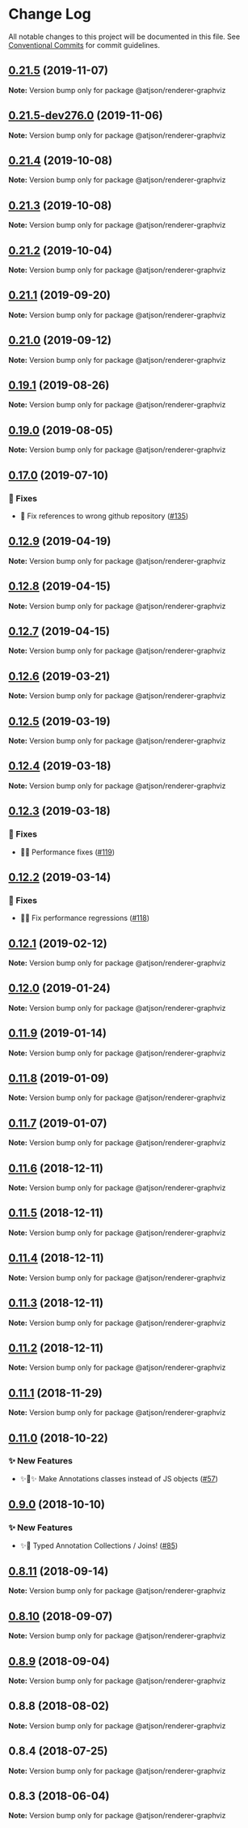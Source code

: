 # Change Log

All notable changes to this project will be documented in this file.
See [Conventional Commits](https://conventionalcommits.org) for commit guidelines.

## [0.21.5](https://github.com/CondeNast/atjson/compare/@atjson/renderer-graphviz@0.21.4...@atjson/renderer-graphviz@0.21.5) (2019-11-07)

**Note:** Version bump only for package @atjson/renderer-graphviz

## [0.21.5-dev276.0](https://github.com/CondeNast/atjson/compare/@atjson/renderer-graphviz@0.21.4...@atjson/renderer-graphviz@0.21.5-dev276.0) (2019-11-06)

**Note:** Version bump only for package @atjson/renderer-graphviz

## [0.21.4](https://github.com/CondeNast/atjson/compare/@atjson/renderer-graphviz@0.21.3...@atjson/renderer-graphviz@0.21.4) (2019-10-08)

**Note:** Version bump only for package @atjson/renderer-graphviz

## [0.21.3](https://github.com/CondeNast-Copilot/atjson/compare/@atjson/renderer-graphviz@0.21.2...@atjson/renderer-graphviz@0.21.3) (2019-10-08)

**Note:** Version bump only for package @atjson/renderer-graphviz

## [0.21.2](https://github.com/CondeNast-Copilot/atjson/compare/@atjson/renderer-graphviz@0.21.1...@atjson/renderer-graphviz@0.21.2) (2019-10-04)

**Note:** Version bump only for package @atjson/renderer-graphviz

## [0.21.1](https://github.com/CondeNast/atjson/compare/@atjson/renderer-graphviz@0.21.0...@atjson/renderer-graphviz@0.21.1) (2019-09-20)

**Note:** Version bump only for package @atjson/renderer-graphviz

## [0.21.0](https://github.com/CondeNast/atjson/compare/@atjson/renderer-graphviz@0.19.1...@atjson/renderer-graphviz@0.21.0) (2019-09-12)

**Note:** Version bump only for package @atjson/renderer-graphviz

## [0.19.1](https://github.com/CondeNast-Copilot/atjson/compare/@atjson/renderer-graphviz@0.19.0...@atjson/renderer-graphviz@0.19.1) (2019-08-26)

**Note:** Version bump only for package @atjson/renderer-graphviz

## [0.19.0](https://github.com/CondeNast-Copilot/atjson/compare/@atjson/renderer-graphviz@0.17.0...@atjson/renderer-graphviz@0.19.0) (2019-08-05)

**Note:** Version bump only for package @atjson/renderer-graphviz

## [0.17.0](https://github.com/CondeNast-Copilot/atjson/compare/@atjson/renderer-graphviz@0.12.9...@atjson/renderer-graphviz@0.17.0) (2019-07-10)

### 🐛 Fixes

- 🐞 Fix references to wrong github repository ([#135](https://github.com/CondeNast-Copilot/atjson/issues/135))

## [0.12.9](https://github.com/CondeNast/atjson/compare/@atjson/renderer-graphviz@0.12.8...@atjson/renderer-graphviz@0.12.9) (2019-04-19)

**Note:** Version bump only for package @atjson/renderer-graphviz

## [0.12.8](https://github.com/CondeNast/atjson/compare/@atjson/renderer-graphviz@0.12.7...@atjson/renderer-graphviz@0.12.8) (2019-04-15)

**Note:** Version bump only for package @atjson/renderer-graphviz

## [0.12.7](https://github.com/CondeNast/atjson/compare/@atjson/renderer-graphviz@0.12.6...@atjson/renderer-graphviz@0.12.7) (2019-04-15)

**Note:** Version bump only for package @atjson/renderer-graphviz

## [0.12.6](https://github.com/CondeNast/atjson/compare/@atjson/renderer-graphviz@0.12.5...@atjson/renderer-graphviz@0.12.6) (2019-03-21)

**Note:** Version bump only for package @atjson/renderer-graphviz

## [0.12.5](https://github.com/CondeNast/atjson/compare/@atjson/renderer-graphviz@0.12.4...@atjson/renderer-graphviz@0.12.5) (2019-03-19)

**Note:** Version bump only for package @atjson/renderer-graphviz

## [0.12.4](https://github.com/CondeNast/atjson/compare/@atjson/renderer-graphviz@0.12.3...@atjson/renderer-graphviz@0.12.4) (2019-03-18)

**Note:** Version bump only for package @atjson/renderer-graphviz

## [0.12.3](https://github.com/CondeNast/atjson/compare/@atjson/renderer-graphviz@0.12.2...@atjson/renderer-graphviz@0.12.3) (2019-03-18)

### 🐛 Fixes

- 🚀🐛 Performance fixes ([#119](https://github.com/CondeNast/atjson/issues/119))

## [0.12.2](https://github.com/CondeNast/atjson/compare/@atjson/renderer-graphviz@0.12.1...@atjson/renderer-graphviz@0.12.2) (2019-03-14)

### 🐛 Fixes

- 🐝🚀 Fix performance regressions ([#118](https://github.com/CondeNast/atjson/issues/118))

## [0.12.1](https://github.com/CondeNast/atjson/compare/@atjson/renderer-graphviz@0.12.0...@atjson/renderer-graphviz@0.12.1) (2019-02-12)

**Note:** Version bump only for package @atjson/renderer-graphviz

## [0.12.0](https://github.com/CondeNast/atjson/compare/@atjson/renderer-graphviz@0.11.9...@atjson/renderer-graphviz@0.12.0) (2019-01-24)

**Note:** Version bump only for package @atjson/renderer-graphviz

## [0.11.9](https://github.com/CondeNast/atjson/compare/@atjson/renderer-graphviz@0.11.8...@atjson/renderer-graphviz@0.11.9) (2019-01-14)

**Note:** Version bump only for package @atjson/renderer-graphviz

## [0.11.8](https://github.com/CondeNast/atjson/compare/@atjson/renderer-graphviz@0.11.7...@atjson/renderer-graphviz@0.11.8) (2019-01-09)

**Note:** Version bump only for package @atjson/renderer-graphviz

## [0.11.7](https://github.com/CondeNast/atjson/compare/@atjson/renderer-graphviz@0.11.6...@atjson/renderer-graphviz@0.11.7) (2019-01-07)

**Note:** Version bump only for package @atjson/renderer-graphviz

## [0.11.6](https://github.com/CondeNast/atjson/compare/@atjson/renderer-graphviz@0.11.5...@atjson/renderer-graphviz@0.11.6) (2018-12-11)

**Note:** Version bump only for package @atjson/renderer-graphviz

## [0.11.5](https://github.com/CondeNast/atjson/compare/@atjson/renderer-graphviz@0.11.4...@atjson/renderer-graphviz@0.11.5) (2018-12-11)

**Note:** Version bump only for package @atjson/renderer-graphviz

## [0.11.4](https://github.com/CondeNast/atjson/compare/@atjson/renderer-graphviz@0.11.3...@atjson/renderer-graphviz@0.11.4) (2018-12-11)

**Note:** Version bump only for package @atjson/renderer-graphviz

## [0.11.3](https://github.com/CondeNast/atjson/compare/@atjson/renderer-graphviz@0.11.2...@atjson/renderer-graphviz@0.11.3) (2018-12-11)

**Note:** Version bump only for package @atjson/renderer-graphviz

## [0.11.2](https://github.com/CondeNast/atjson/compare/@atjson/renderer-graphviz@0.11.1...@atjson/renderer-graphviz@0.11.2) (2018-12-11)

**Note:** Version bump only for package @atjson/renderer-graphviz

## [0.11.1](https://github.com/CondeNast/atjson/compare/@atjson/renderer-graphviz@0.11.0...@atjson/renderer-graphviz@0.11.1) (2018-11-29)

**Note:** Version bump only for package @atjson/renderer-graphviz

## [0.11.0](https://github.com/CondeNast/atjson/compare/@atjson/renderer-graphviz@0.9.0...@atjson/renderer-graphviz@0.11.0) (2018-10-22)

### ✨ New Features

- ✨👑✨ Make Annotations classes instead of JS objects ([#57](https://github.com/CondeNast/atjson/issues/57))

## [0.9.0](https://github.com/CondeNast/atjson/compare/@atjson/renderer-graphviz@0.8.11...@atjson/renderer-graphviz@0.9.0) (2018-10-10)

### ✨ New Features

- ✨🤠 Typed Annotation Collections / Joins! ([#85](https://github.com/CondeNast/atjson/issues/85))

## [0.8.11](https://github.com/CondeNast/atjson/compare/@atjson/renderer-graphviz@0.8.10...@atjson/renderer-graphviz@0.8.11) (2018-09-14)

**Note:** Version bump only for package @atjson/renderer-graphviz

## [0.8.10](https://github.com/CondeNast/atjson/compare/@atjson/renderer-graphviz@0.8.9...@atjson/renderer-graphviz@0.8.10) (2018-09-07)

**Note:** Version bump only for package @atjson/renderer-graphviz

## [0.8.9](https://github.com/CondeNast/atjson/compare/@atjson/renderer-graphviz@0.8.8...@atjson/renderer-graphviz@0.8.9) (2018-09-04)

**Note:** Version bump only for package @atjson/renderer-graphviz

## 0.8.8 (2018-08-02)

**Note:** Version bump only for package @atjson/renderer-graphviz

## 0.8.4 (2018-07-25)

**Note:** Version bump only for package @atjson/renderer-graphviz

## 0.8.3 (2018-06-04)

**Note:** Version bump only for package @atjson/renderer-graphviz
